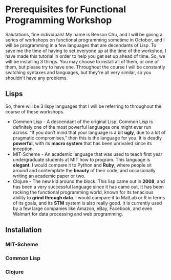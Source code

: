 ﻿# Prerequisites for Functional Programming Workshop
Salutations, fine individuals!
My name is Benson Chu, and I will be giving a series of workshops on functional programming sometime in October, and I will be programming in a few languages that are decendants of Lisp.
To save me the time of having to set everyone up at the time of the workshop, I have made this tutorial in order to help you get set up ahead of time.
So, we will be installing 3 things. You may choose to install all of them, or one of them, but please try to have one. Throughout the course I will be constantly switching syntaxes and languages, but they're all very similar, so you shouldn't have any problems.
## Lisps
So, there will be 3 lispy languages that I will be referring to throughout the course of these workshops. 
* Common Lisp - A descendant of the original Lisp, Common Lisp is definitely one of the most powerful languages one might ever run across. “If you don’t mind that your language is a bit **ugly**, due to a lot of pragmatic compromises,” then this is the language for you. It is deadly **powerful**, with its **macro system** that has been unrivaled since its inception. 
* MIT-Scheme - An academic language that was used to teach first year undergraduate students at MIT how to program. This language is **elegant**. I would compare it to Python and **Ruby**, where people sit around and contemplate the **beauty** of their code, and occasionally writing an academic paper or two.
* Clojure - The new kid around the block. This lisp came out in **2008**, and has been a very successful language since it has came out. It has been rocking the functional programming world, known for its tenacious ability to **grind through data**. I would compare it to MatLab or R in terms of its goals, and its **STM** system is also really good. It is currently used by a few large companies like Amazon, eBay, Facebook, and even Walmart for data processing and web programming.

## Installation
### MIT-Scheme
### Common Lisp
### Clojure
